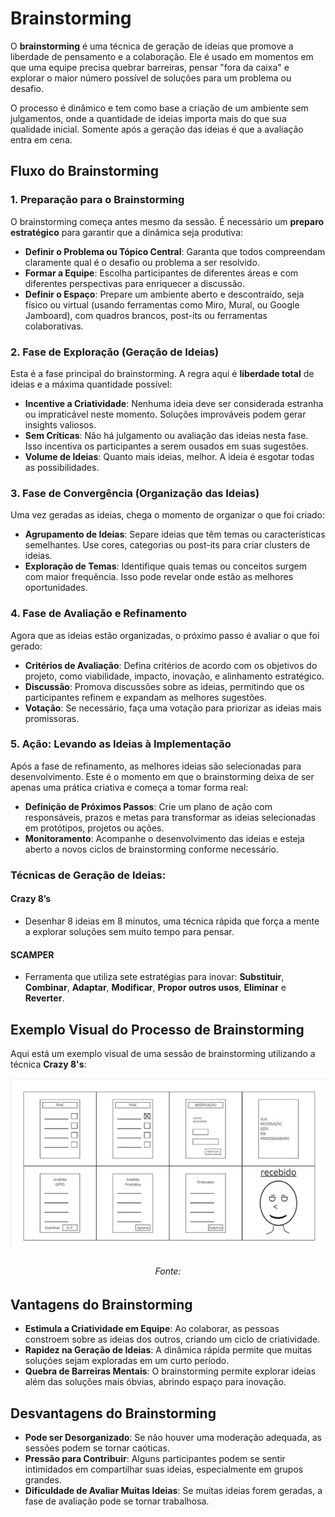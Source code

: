 # Brainstorming

O **brainstorming** é uma técnica de geração de ideias que promove a liberdade de pensamento e a colaboração. Ele é usado em momentos em que uma equipe precisa quebrar barreiras, pensar "fora da caixa" e explorar o maior número possível de soluções para um problema ou desafio.

O processo é dinâmico e tem como base a criação de um ambiente sem julgamentos, onde a quantidade de ideias importa mais do que sua qualidade inicial. Somente após a geração das ideias é que a avaliação entra em cena.

## Fluxo do Brainstorming

### 1. Preparação para o Brainstorming

O brainstorming começa antes mesmo da sessão. É necessário um **preparo estratégico** para garantir que a dinâmica seja produtiva:

- **Definir o Problema ou Tópico Central**: Garanta que todos compreendam claramente qual é o desafio ou problema a ser resolvido.
- **Formar a Equipe**: Escolha participantes de diferentes áreas e com diferentes perspectivas para enriquecer a discussão.
- **Definir o Espaço**: Prepare um ambiente aberto e descontraído, seja físico ou virtual (usando ferramentas como Miro, Mural, ou Google Jamboard), com quadros brancos, post-its ou ferramentas colaborativas.

### 2. Fase de Exploração (Geração de Ideias)

Esta é a fase principal do brainstorming. A regra aqui é **liberdade total** de ideias e a máxima quantidade possível:

- **Incentive a Criatividade**: Nenhuma ideia deve ser considerada estranha ou impraticável neste momento. Soluções improváveis podem gerar insights valiosos.
- **Sem Críticas**: Não há julgamento ou avaliação das ideias nesta fase. Isso incentiva os participantes a serem ousados em suas sugestões.
- **Volume de Ideias**: Quanto mais ideias, melhor. A ideia é esgotar todas as possibilidades.
  

### 3. Fase de Convergência (Organização das Ideias)

Uma vez geradas as ideias, chega o momento de organizar o que foi criado:

- **Agrupamento de Ideias**: Separe ideias que têm temas ou características semelhantes. Use cores, categorias ou post-its para criar clusters de ideias.
- **Exploração de Temas**: Identifique quais temas ou conceitos surgem com maior frequência. Isso pode revelar onde estão as melhores oportunidades.

### 4. Fase de Avaliação e Refinamento

Agora que as ideias estão organizadas, o próximo passo é avaliar o que foi gerado:

- **Critérios de Avaliação**: Defina critérios de acordo com os objetivos do projeto, como viabilidade, impacto, inovação, e alinhamento estratégico.
- **Discussão**: Promova discussões sobre as ideias, permitindo que os participantes refinem e expandam as melhores sugestões.
- **Votação**: Se necessário, faça uma votação para priorizar as ideias mais promissoras.

### 5. Ação: Levando as Ideias à Implementação

Após a fase de refinamento, as melhores ideias são selecionadas para desenvolvimento. Este é o momento em que o brainstorming deixa de ser apenas uma prática criativa e começa a tomar forma real:

- **Definição de Próximos Passos**: Crie um plano de ação com responsáveis, prazos e metas para transformar as ideias selecionadas em protótipos, projetos ou ações.
- **Monitoramento**: Acompanhe o desenvolvimento das ideias e esteja aberto a novos ciclos de brainstorming conforme necessário.

### Técnicas de Geração de Ideias:

#### Crazy 8’s
- Desenhar 8 ideias em 8 minutos, uma técnica rápida que força a mente a explorar soluções sem muito tempo para pensar.
  
#### SCAMPER
- Ferramenta que utiliza sete estratégias para inovar: **Substituir**, **Combinar**, **Adaptar**, **Modificar**, **Propor outros usos**, **Eliminar** e **Reverter**.

## Exemplo Visual do Processo de Brainstorming

Aqui está um exemplo visual de uma sessão de brainstorming utilizando a técnica **Crazy 8's**:

![ Exemplo de Brainstorm Utilizando Crazy 8's](assets/brainstorm.png)

<h6 align="center">Fonte: </h6>

## Vantagens do Brainstorming

- **Estimula a Criatividade em Equipe**: Ao colaborar, as pessoas constroem sobre as ideias dos outros, criando um ciclo de criatividade.
- **Rapidez na Geração de Ideias**: A dinâmica rápida permite que muitas soluções sejam exploradas em um curto período.
- **Quebra de Barreiras Mentais**: O brainstorming permite explorar ideias além das soluções mais óbvias, abrindo espaço para inovação.

## Desvantagens do Brainstorming

- **Pode ser Desorganizado**: Se não houver uma moderação adequada, as sessões podem se tornar caóticas.
- **Pressão para Contribuir**: Alguns participantes podem se sentir intimidados em compartilhar suas ideias, especialmente em grupos grandes.
- **Dificuldade de Avaliar Muitas Ideias**: Se muitas ideias forem geradas, a fase de avaliação pode se tornar trabalhosa.



